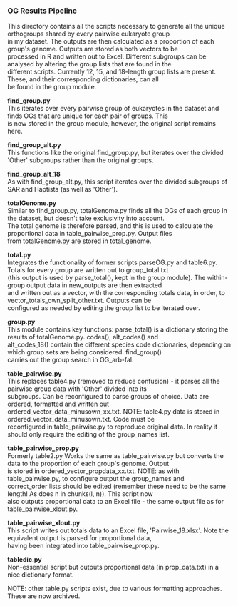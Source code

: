### OG Results Pipeline

This directory contains all the scripts necessary to generate all the unique orthogroups shared by every pairwise eukaryote group  
in my dataset. The outputs are then calculated as a proportion of each group's genome. Outputs are stored as both vectors to be  
processed in R and written out to Excel. Different subgroups can be analysed by altering the group lists that are found in the  
different scripts. Currently 12, 15, and 18-length group lists are present. These, and their corresponding dictionaries, can all  
be found in the group module.

**find_group.py**  
This iterates over every pairwise group of eukaryotes in the dataset and finds OGs that are unique for each pair of groups. This  
is now stored in the group module, however, the original script remains here.

**find_group_alt.py**  
This functions like the original find_group.py, but iterates over the divided 'Other' subgroups rather than the original groups.

**find_group_alt_18**  
As with find_group_alt.py, this script iterates over the divided subgroups of SAR and Haptista (as well as 'Other').

**totalGenome.py**  
Similar to find_group.py, totalGenome.py finds all the OGs of each group in the dataset, but doesn't take exclusivity into account.  
The total genome is therefore parsed, and this is used to calculate the proportional data in table_pairwise_prop.py. Output files  
from totalGenome.py are stored in total_genome.

**total.py**  
Integrates the functionality of former scripts parseOG.py and table6.py. Totals for every group are written out to group_total.txt  
(this output is used by parse_total(), kept in the group module). The within-group output data in new_outputs are then extracted  
and written out as a vector, with the corresponding totals data, in order, to vector_totals_own_split_other.txt. Outputs can be  
configured as needed by editing the group list to be iterated over.

**group.py**  
This module contains key functions: parse_total() is a dictionary storing the results of totalGenome.py. codes(), alt_codes() and  
alt_codes_18() contain the different species code dictionaries, depending on which group sets are being considered. find_group()  
carries out the group search in OG_arb-fal.

**table_pairwise.py**  
This replaces table4.py (removed to reduce confusion) - it parses all the pairwise group data with 'Other' divided into its  
subgroups. Can be reconfigured to parse groups of choice. Data are ordered, formatted and written out   
ordered_vector_data_minusown_xx.txt. NOTE: table4.py data is stored in ordered_vector_data_minusown.txt. Code must be  
reconfigured in table_pairwise.py to reproduce original data. In reality it should only require the editing of the group_names list. 

**table_pairwise_prop.py**  
Formerly table2.py Works the same as table_pairwise.py but converts the data to the proportion of each group's genome. Output  
is stored in ordered_vector_propdata_xx.txt. NOTE: as with table_pairwise.py, to configure output the group_names and  
correct_order lists should be edited (remember these need to be the same length! As does n in chunks(l, n)). This script now  
also outputs proportional data to an Excel file - the same output file as for table_pairwise_xlout.py. 

**table_pairwise_xlout.py**  
This script writes out totals data to an Excel file, 'Pairwise_18.xlsx'. Note the equivalent output is parsed for proportional data,  
having been integrated into table_pairwise_prop.py. 

**tabledic.py**  
Non-essential script but outputs proportional data (in prop_data.txt) in a nice dictionary format.

NOTE: other table.py scripts exist, due to various formatting approaches. These are now archived.
